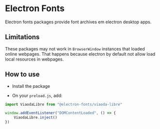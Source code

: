 # Electron Fonts

Electron fonts packages provide font archives em electron desktop apps.

## Limitations

These packages may not work in `BrowserWindow` instances that loaded online webpages. That happens because electron by default not allow load local resources in webpages.

## How to use

* Install the package

* On your `preload.js`, add:

```ts
import ViaodaLibre from "@electron-fonts/viaoda-libre"

window.addEventListener("DOMContentLoaded", () => {
    ViaodaLibre.inject()
})
```
